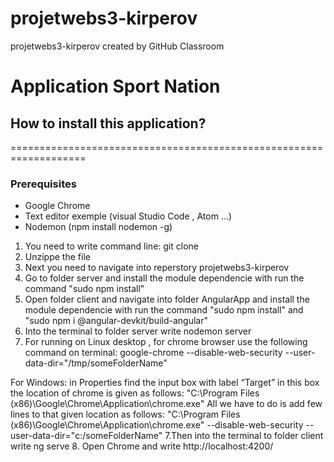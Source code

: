 # projetwebs3-kirperov
projetwebs3-kirperov created by GitHub Classroom

# Application Sport Nation


## How to install this application?
===================================================================

### Prerequisites

* Google Chrome
* Text editor exemple (visual Studio Code , Atom ...)
* Nodemon (npm install nodemon -g)

1. You need to write command line: git clone <this link reperstory>
2. Unzippe the file
3. Next you need to navigate into reperstory projetwebs3-kirperov
4. Go to folder server and install the module dependencie with run the command "sudo npm install"
4. Open folder client and navigate into folder AngularApp and install the module dependencie with run the command "sudo npm install" and "sudo npm i @angular-devkit/build-angular"
5. Into the terminal to folder server write nodemon server 
6. For running on Linux desktop , for chrome browser use the following command on terminal: google-chrome --disable-web-security --user-data-dir="/tmp/someFolderName"

For Windows:  in Properties find the input box with label “Target” in this box the location of chrome is given as follows: "C:\Program Files (x86)\Google\Chrome\Application\chrome.exe"
All we have to do is add few lines to that given location as follows: "C:\Program Files (x86)\Google\Chrome\Application\chrome.exe" --disable-web-security --user-data-dir="c:/someFolderName"
7.Then into the terminal to folder client write ng serve
8. Open Chrome and write http://localhost:4200/

